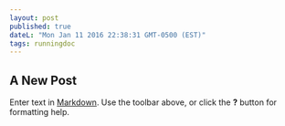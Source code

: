 ```yaml
---
layout: post
published: true
dateL: "Mon Jan 11 2016 22:38:31 GMT-0500 (EST)"
tags: runningdoc
---
```



## A New Post

Enter text in [Markdown](http://daringfireball.net/projects/markdown/). Use the toolbar above, or click the **?** button for formatting help.
